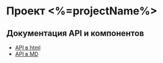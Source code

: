 # Проект <%=projectName%>

## Документация API и компонентов
* [API в html](project-documents/api/index.html)
* [API в MD](project-documents/api.md)
